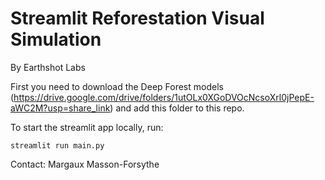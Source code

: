 # Streamlit Reforestation Visual Simulation
By Earthshot Labs

First you need to download the Deep Forest models (https://drive.google.com/drive/folders/1utOLx0XGoDVOcNcsoXrl0jPepE-aWC2M?usp=share_link) and add this folder to this repo.

To start the streamlit app locally, run:
```console
streamlit run main.py
```

Contact:
Margaux Masson-Forsythe 